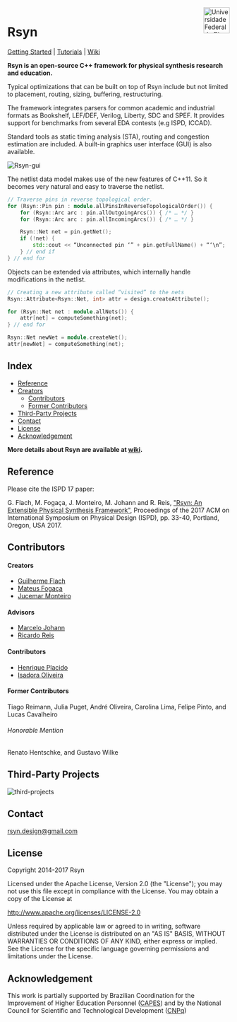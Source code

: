 <a href="http://ufrgs.br">
    <img src="https://raw.githubusercontent.com/rsyn/rsyn-x/master/x/media/ufrgs-logo.png" height=59 alt="Universidade Federal do Rio Grande do Sul" title="UFRGS" align="right"/>
</a>

Rsyn
======================
[Getting Started](https://github.com/rsyn/rsyn-x/wiki/Getting-Started) | [Tutorials](https://github.com/rsyn/rsyn-x/wiki#tutorials) |  [Wiki](https://github.com/rsyn/rsyn-x/wiki)

**Rsyn is an open-source C++ framework for physical synthesis research and education.**

Typical optimizations that can be built on top of Rsyn include but not limited to placement, routing, sizing, buffering, restructuring.

The framework integrates parsers for common academic and industrial formats as Bookshelf, LEF/DEF, 
Verilog, Liberty, SDC and SPEF. It provides support for benchmarks from several EDA contests (e.g ISPD, ICCAD).

Standard tools as static timing analysis (STA), routing and congestion estimation are included. 
A built-in graphics user interface (GUI) is also available.

![Rsyn-gui](https://raw.githubusercontent.com/rsyn/rsyn/master/doc/rsyn-gui.png)

The netlist data model makes use of the new features of C++11. So it becomes very natural and easy to traverse the netlist.
```cpp
// Traverse pins in reverse topological order.
for (Rsyn::Pin pin : module.allPinsInReverseTopologicalOrder()) {
	for (Rsyn::Arc arc : pin.allOutgoingArcs()) { /* … */ }
	for (Rsyn::Arc arc : pin.allIncomingArcs()) { /* … */ }

	Rsyn::Net net = pin.getNet();
	if (!net) {
		std::cout << “Unconnected pin ‘” + pin.getFullName() + “‘\n”;
	} // end if
} // end for 
```

Objects can be extended via attributes, which internally handle modifications in the netlist.

```cpp
// Creating a new attribute called “visited” to the nets
Rsyn::Attribute<Rsyn::Net, int> attr = design.createAttribute();

for (Rsyn::Net net : module.allNets()) {
	attr[net] = computeSomething(net); 
} // end for

Rsyn::Net newNet = module.createNet();
attr[newNet] = computeSomething(net);
```
## Index

- [Reference](#reference)
- [Creators](#creators)
   - [Contributors](#contributors)
   - [Former Contributors](#former-contributors)
- [Third-Party Projects](#third-party-projects)
- [Contact](#contact)
- [License](#license)
- [Acknowledgement](#acknowledgement)

**More details about Rsyn are available at [wiki](https://github.com/rsyn/rsyn-x/wiki).**

## Reference

Please cite the ISPD 17 paper:

G. Flach, M. Fogaça, J. Monteiro, M. Johann and R. Reis, ["Rsyn: An Extensible Physical Synthesis Framework"](http://doi.acm.org/10.1145/3036669.3038249), Proceedings of the 2017 ACM on International Symposium on Physical Design (ISPD), pp. 33-40, Portland, Oregon, USA 2017. 

## Contributors

#### Creators
- [Guilherme Flach](mailto:guilherme.augusto.flach@gmail.com )
- [Mateus Fogaça](mailto:mateus.p.fogaca@gmail.com)
- [Jucemar Monteiro](mailto:jucemar.monteiro@gmail.com)

#### Advisors
- [Marcelo Johann](mailto:johann@inf.ufrgs.br)
- [Ricardo Reis](mailto:reis@inf.ufrgs.br)

#### Contributors
- [Henrique Placido](mailto:hplacido@inf.ufrgs.br)
- [Isadora Oliveira](mailto:isoliveira@inf.ufrgs.br)

#### Former Contributors
 Tiago Reimann, Julia Puget, André Oliveira, Carolina Lima, Felipe Pinto, and Lucas Cavalheiro

###### Honorable Mention
 Renato Hentschke, and Gustavo Wilke
 
## Third-Party Projects

![third-projects](https://github.com/rsyn/rsyn/blob/master/doc/third-parties.png)

## Contact

  [rsyn.design@gmail.com](mailto:rsyn.design@gmail.com)

## License

 Copyright 2014-2017 Rsyn
 
 Licensed under the Apache License, Version 2.0 (the "License");
 you may not use this file except in compliance with the License.
 You may obtain a copy of the License at
 
 http://www.apache.org/licenses/LICENSE-2.0
 
 Unless required by applicable law or agreed to in writing, software
 distributed under the License is distributed on an "AS IS" BASIS,
 WITHOUT WARRANTIES OR CONDITIONS OF ANY KIND, either express or implied.
 See the License for the specific language governing permissions and
 limitations under the License.
 
 ## Acknowledgement
 
 This work is partially supported by Brazilian Coordination for the Improvement of Higher Education Personnel
([CAPES](http://www.capes.gov.br/)) and by the National Council for Scientific and Technological Development ([CNPq](http://cnpq.br/))
